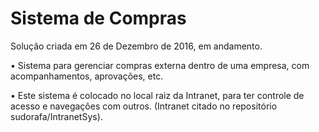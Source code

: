 # Sistema de Compras
Solução criada em 26 de Dezembro de 2016, em andamento.

•	Sistema para gerenciar compras externa dentro de uma empresa, com acompanhamentos, aprovações, etc.

•	Este sistema é colocado no local raiz da Intranet, para ter controle de acesso e navegações com outros. (Intranet citado no repositório sudorafa/IntranetSys).
